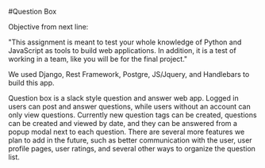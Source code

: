 #Question Box

Objective from next line:

"This assignment is meant to test your whole knowledge of Python and JavaScript
as tools to build web applications. In addition, it is a test of working in a
team, like you will be for the final project."

We used Django, Rest Framework, Postgre, JS/Jquery, and Handlebars to build
this app.

Question box is a slack style question and answer web app. Logged in users can
post and answer questions, while users without an account can only view
questions. Currently new question tags can be created, questions can be created
and viewed by date, and they can be answered from a popup modal next to each
question. There are several more features we plan to add in the future, such as
better communication with the user, user profile pages, user ratings, and
several other ways to organize the question list.
